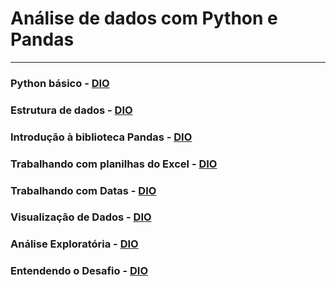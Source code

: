 # Análise de dados com Python e Pandas

---

### Python básico - [DIO](https://web.dio.me/lab/analise-de-dados-com-python-e-pandas/learning/ccee31db-b0e9-48cc-b400-ff046d55c73f?back=/play)

### Estrutura de dados - [DIO](https://web.dio.me/lab/analise-de-dados-com-python-e-pandas/learning/1a0307e3-fa3f-4162-8dd2-7242c83e8684)

### Introdução à biblioteca Pandas - [DIO](https://web.dio.me/lab/analise-de-dados-com-python-e-pandas/learning/c14c9169-c62d-4d8a-8ed8-04cbb51d5302)

### Trabalhando com planilhas do Excel - [DIO]()

### Trabalhando com Datas - [DIO]()

### Visualização de Dados - [DIO]()

### Análise Exploratória - [DIO]()

### Entendendo o Desafio - [DIO]()
